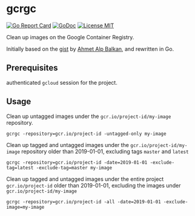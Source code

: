 gcrgc
=====

[![Go Report Card](https://goreportcard.com/badge/github.com/gojp/goreportcard)](https://goreportcard.com/report/github.com/gojp/goreportcard)
[![GoDoc](https://godoc.org/github.com/graillus/gcrgc?status.svg)](https://godoc.org/github.com/graillus/gcrgc)
[![License MIT](https://img.shields.io/github/license/graillus/gcrgc.svg)](https://github.com/graillus/gcrgc/blob/master/LICENSE)

Clean up images on the Google Container Registry.

Initially based on the [gist](https://gist.github.com/ahmetb/7ce6d741bd5baa194a3fac6b1fec8bb7) by [Ahmet Alp Balkan](https://gist.github.com/ahmetb), and rewritten in Go.

## Prerequisites
authenticated `gcloud` session for the project.

## Usage

Clean up untagged images under the `gcr.io/project-id/my-image` repository.
```
gcrgc -repository=gcr.io/project-id -untagged-only my-image
```

Clean up tagged and untagged images under the `gcr.io/project-id/my-image` repository older than 2019-01-01, excluding tags `master` and `latest`
```
gcrgc -repository=gcr.io/project-id -date=2019-01-01 -exclude-tag=latest -exclude-tag=master my-image
```

Clean up tagged and untagged images under the entire project `gcr.io/project-id` older than 2019-01-01, excluding the images under `gcr.io/project-id/my-image`
```
gcrgc -repository=gcr.io/project-id -all -date=2019-01-01 -exclude-image=my-image
```
